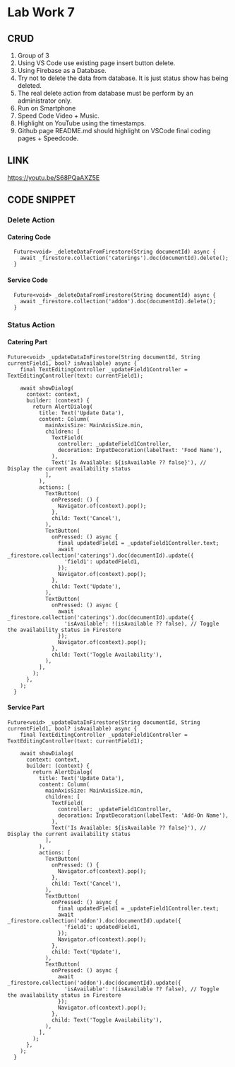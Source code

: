 # Lab Work 7

## CRUD

1. Group of 3
2. Using VS Code use existing page insert button delete.
3. Using Firebase as a Database.
4. Try not to delete the data from database. It is just status show has being deleted.
5. The real delete action from database must be perform by an administrator only.
6. Run on Smartphone
7. Speed Code Video + Music.
8. Highlight on YouTube using the timestamps.
9. Github page README.md should highlight on VSCode final coding pages + Speedcode.

## LINK

https://youtu.be/S68PQaAXZ5E

## CODE SNIPPET

### Delete Action

#### Catering Code

```
  Future<void> _deleteDataFromFirestore(String documentId) async {
    await _firestore.collection('caterings').doc(documentId).delete();
  }
```

#### Service Code

```
  Future<void> _deleteDataFromFirestore(String documentId) async {
    await _firestore.collection('addon').doc(documentId).delete();
  }
```

### Status Action

#### Catering Part

```
Future<void> _updateDataInFirestore(String documentId, String currentField1, bool? isAvailable) async {
    final TextEditingController _updateField1Controller = TextEditingController(text: currentField1);

    await showDialog(
      context: context,
      builder: (context) {
        return AlertDialog(
          title: Text('Update Data'),
          content: Column(
            mainAxisSize: MainAxisSize.min,
            children: [
              TextField(
                controller: _updateField1Controller,
                decoration: InputDecoration(labelText: 'Food Name'),
              ),
              Text('Is Available: ${isAvailable ?? false}'), // Display the current availability status
            ],
          ),
          actions: [
            TextButton(
              onPressed: () {
                Navigator.of(context).pop();
              },
              child: Text('Cancel'),
            ),
            TextButton(
              onPressed: () async {
                final updatedField1 = _updateField1Controller.text;
                await _firestore.collection('caterings').doc(documentId).update({
                  'field1': updatedField1,
                });
                Navigator.of(context).pop();
              },
              child: Text('Update'),
            ),
            TextButton(
              onPressed: () async {
                await _firestore.collection('caterings').doc(documentId).update({
                  'isAvailable': !(isAvailable ?? false), // Toggle the availability status in Firestore
                });
                Navigator.of(context).pop();
              },
              child: Text('Toggle Availability'),
            ),
          ],
        );
      },
    );
  }
```

#### Service Part

```
Future<void> _updateDataInFirestore(String documentId, String currentField1, bool? isAvailable) async {
    final TextEditingController _updateField1Controller = TextEditingController(text: currentField1);

    await showDialog(
      context: context,
      builder: (context) {
        return AlertDialog(
          title: Text('Update Data'),
          content: Column(
            mainAxisSize: MainAxisSize.min,
            children: [
              TextField(
                controller: _updateField1Controller,
                decoration: InputDecoration(labelText: 'Add-On Name'),
              ),
              Text('Is Available: ${isAvailable ?? false}'), // Display the current availability status
            ],
          ),
          actions: [
            TextButton(
              onPressed: () {
                Navigator.of(context).pop();
              },
              child: Text('Cancel'),
            ),
            TextButton(
              onPressed: () async {
                final updatedField1 = _updateField1Controller.text;
                await _firestore.collection('addon').doc(documentId).update({
                  'field1': updatedField1,
                });
                Navigator.of(context).pop();
              },
              child: Text('Update'),
            ),
            TextButton(
              onPressed: () async {
                await _firestore.collection('addon').doc(documentId).update({
                  'isAvailable': !(isAvailable ?? false), // Toggle the availability status in Firestore
                });
                Navigator.of(context).pop();
              },
              child: Text('Toggle Availability'),
            ),
          ],
        );
      },
    );
  }
```
